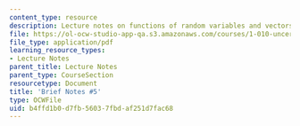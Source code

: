 ```yaml
---
content_type: resource
description: Lecture notes on functions of random variables and vectors.
file: https://ol-ocw-studio-app-qa.s3.amazonaws.com/courses/1-010-uncertainty-in-engineering-fall-2008/b4ffd1b0d7fb56037fbdaf251d7fac68_notes_05.pdf
file_type: application/pdf
learning_resource_types:
- Lecture Notes
parent_title: Lecture Notes
parent_type: CourseSection
resourcetype: Document
title: 'Brief Notes #5'
type: OCWFile
uid: b4ffd1b0-d7fb-5603-7fbd-af251d7fac68
---
```

